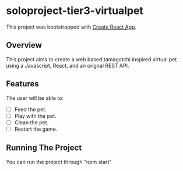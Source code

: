 # soloproject-tier3-virtualpet

This project was bootstrapped with [Create React App](https://github.com/facebook/create-react-app).

## Overview

This project aims to create a web based tamagotchi inspired virtual pet using a Javascript, React, and an orignal REST API.

## Features

The user will be able to:
- [ ] Feed the pet.
- [ ] Play with the pet.
- [ ] Clean the pet.
- [ ] Restart the game.

## Running The Project

You can run the project through "npm start"
